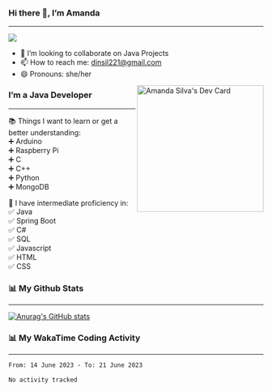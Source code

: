 ### Hi there 👋, I’m Amanda
______________________________________________________________________________________________
![](https://komarev.com/ghpvc/?username=amanda-dasilva)

- 👯 I’m looking to collaborate on Java Projects
- 📫 How to reach me: dinsil221@gmail.com
- 😄 Pronouns: she/her

<a href="https://app.daily.dev/amandasilva"><img align="right" src="https://api.daily.dev/devcards/1570c08eeb544cb499dd79d3e26fd8c9.png?r=5y7" width="250" alt="Amanda Silva's Dev Card"/></a>






### I’m a Java Developer
______________________________________________________________________________________________

📚 Things I want to learn or get a better understanding:<br />
   :heavy_plus_sign: Arduino<br />
   :heavy_plus_sign: Raspberry Pi<br />
   :heavy_plus_sign: C<br />
   :heavy_plus_sign: C++<br />
   :heavy_plus_sign: Python<br />
   :heavy_plus_sign: MongoDB<br />
 
 🎉 I have intermediate proficiency in:<br />
   :white_check_mark: Java<br />
   :white_check_mark: Spring Boot<br />
   :white_check_mark: C#<br />
   :white_check_mark: SQL<br />
   :white_check_mark: Javascript<br />
   :white_check_mark: HTML<br />
   :white_check_mark: CSS<br />
 
 
### 📊 My Github Stats
______________________________________________________________________________________________
[![Anurag's GitHub stats](https://github-readme-stats.vercel.app/api?username=amanda-dasilva&show_icons=true&theme=dark)](https://github.com/amanda-dasilva/github-readme-stats)


### 📊 My WakaTime Coding Activity
______________________________________________________________________________________________
<!--START_SECTION:waka-->

```txt
From: 14 June 2023 - To: 21 June 2023

No activity tracked
```

<!--END_SECTION:waka-->





<!--
**amanda-dasilva/amanda-dasilva** is a ✨ _special_ ✨ repository because its `README.md` (this file) appears on your GitHub profile.

Here are some ideas to get you started:

- 🔭 I’m currently working on ...
- 🌱 I’m currently learning ...
- 👯 I’m looking to collaborate on ...
- 🤔 I’m looking for help with ...
- 💬 Ask me about ...
- 📫 How to reach me: ...
- 😄 Pronouns: ...
- ⚡ Fun fact: ...
-->
